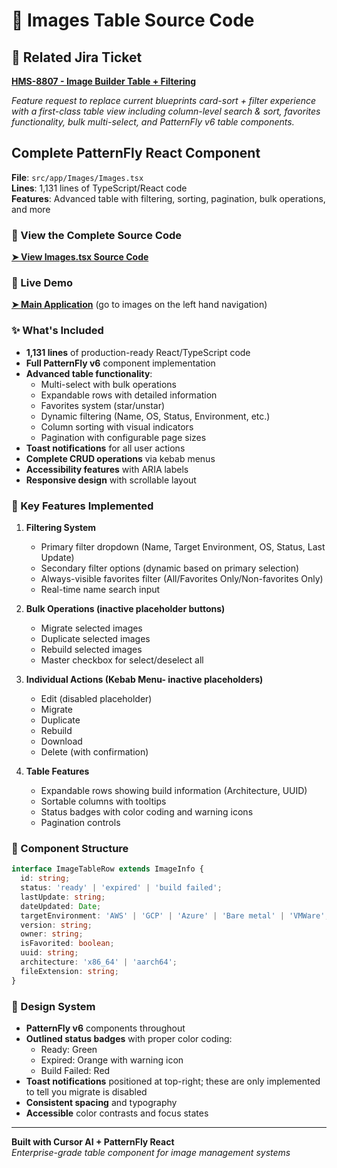 # 📄 Images Table Source Code

## 🎫 Related Jira Ticket
**[HMS-8807 - Image Builder Table + Filtering](https://issues.redhat.com/browse/HMS-8807)**

*Feature request to replace current blueprints card-sort + filter experience with a first-class table view including column-level search & sort, favorites functionality, bulk multi-select, and PatternFly v6 table components.*

## Complete PatternFly React Component

**File**: `src/app/Images/Images.tsx`  
**Lines**: 1,131 lines of TypeScript/React code  
**Features**: Advanced table with filtering, sorting, pagination, bulk operations, and more

### 🎯 View the Complete Source Code

**[➤ View Images.tsx Source Code](https://github.com/kelseamann/image-builder-UX/blob/ai_enabled/src/app/Images/Images.tsx)**

### 🚀 Live Demo

**[➤ Main Application](https://kelseamann.github.io/image-builder-UX)** (go to images on the left hand navigation)

### ✨ What's Included

- **1,131 lines** of production-ready React/TypeScript code
- **Full PatternFly v6** component implementation
- **Advanced table functionality**:
  - Multi-select with bulk operations
  - Expandable rows with detailed information
  - Favorites system (star/unstar)
  - Dynamic filtering (Name, OS, Status, Environment, etc.)
  - Column sorting with visual indicators
  - Pagination with configurable page sizes
- **Toast notifications** for all user actions
- **Complete CRUD operations** via kebab menus
- **Accessibility features** with ARIA labels
- **Responsive design** with scrollable layout

### 🔧 Key Features Implemented

1. **Filtering System**
   - Primary filter dropdown (Name, Target Environment, OS, Status, Last Update)
   - Secondary filter options (dynamic based on primary selection)
   - Always-visible favorites filter (All/Favorites Only/Non-favorites Only)
   - Real-time name search input

2. **Bulk Operations (inactive placeholder buttons)**
   - Migrate selected images
   - Duplicate selected images
   - Rebuild selected images
   - Master checkbox for select/deselect all

3. **Individual Actions (Kebab Menu- inactive placeholders)**
   - Edit (disabled placeholder)
   - Migrate 
   - Duplicate
   - Rebuild
   - Download
   - Delete (with confirmation)

4. **Table Features**
   - Expandable rows showing build information (Architecture, UUID)
   - Sortable columns with tooltips
   - Status badges with color coding and warning icons
   - Pagination controls

### 📱 Component Structure

```typescript
interface ImageTableRow extends ImageInfo {
  id: string;
  status: 'ready' | 'expired' | 'build failed';
  lastUpdate: string;
  dateUpdated: Date;
  targetEnvironment: 'AWS' | 'GCP' | 'Azure' | 'Bare metal' | 'VMWare';
  version: string;
  owner: string;
  isFavorited: boolean;
  uuid: string;
  architecture: 'x86_64' | 'aarch64';
  fileExtension: string;
}
```

### 🎨 Design System

- **PatternFly v6** components throughout
- **Outlined status badges** with proper color coding:
  - Ready: Green
  - Expired: Orange with warning icon  
  - Build Failed: Red
- **Toast notifications** positioned at top-right; these are only implemented to tell you migrate is disabled
- **Consistent spacing** and typography
- **Accessible** color contrasts and focus states

---

**Built with Cursor AI + PatternFly React**  
*Enterprise-grade table component for image management systems* 
